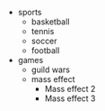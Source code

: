  - sports
   - basketball
   - tennis
   - soccer
   - football
 - games
   - guild wars
   - mass effect
     - Mass effect 2
     - Mass effect 3
